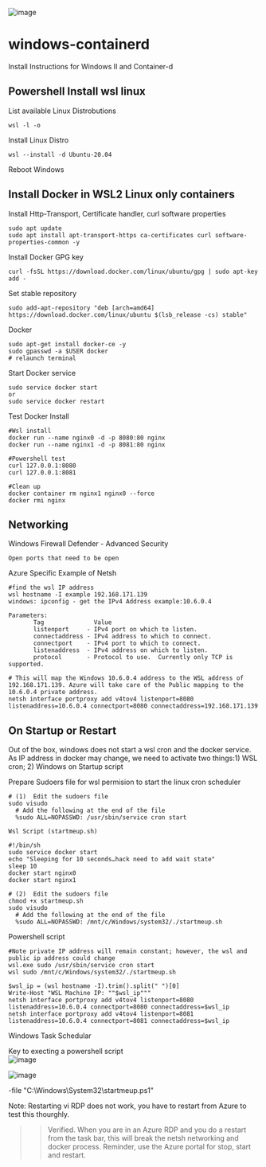 ![image](https://user-images.githubusercontent.com/993459/155619959-7ad904b3-e7db-49df-82f1-30cd075cf4e8.png)  

# windows-containerd
Install Instructions for Windows II and Container-d

## Powershell Install wsl linux

List available Linux Distrobutions
```
wsl -l -o
```

Install Linux Distro
```
wsl --install -d Ubuntu-20.04
```

Reboot Windows

## Install Docker in WSL2 Linux only containers

Install Http-Transport, Certificate handler, curl software properties
```
sudo apt update
sudo apt install apt-transport-https ca-certificates curl software-properties-common -y
```

Install Docker GPG key
```
curl -fsSL https://download.docker.com/linux/ubuntu/gpg | sudo apt-key add -
```

Set stable repository
```
sudo add-apt-repository "deb [arch=amd64] https://download.docker.com/linux/ubuntu $(lsb_release -cs) stable"
```

Docker
```
sudo apt-get install docker-ce -y
sudo gpasswd -a $USER docker
# relaunch terminal
```

Start Docker service
```
sudo service docker start
or
sudo service docker restart
```

Test Docker Install
```
#Wsl install
docker run --name nginx0 -d -p 8080:80 nginx
docker run --name nginx1 -d -p 8081:80 nginx

#Powershell test
curl 127.0.0.1:8080
curl 127.0.0.1:8081

#Clean up
docker container rm nginx1 nginx0 --force
docker rmi nginx

```
## Networking
Windows Firewall Defender - Advanced Security
```
Open ports that need to be open
```

Azure Specific Example of Netsh
```
#find the wsl IP address
wsl hostname -I example 192.168.171.139
windows: ipconfig - get the IPv4 Address example:10.6.0.4

Parameters:
       Tag              Value
       listenport     - IPv4 port on which to listen.
       connectaddress - IPv4 address to which to connect.
       connectport    - IPv4 port to which to connect.
       listenaddress  - IPv4 address on which to listen.
       protocol       - Protocol to use.  Currently only TCP is supported.

# This will map the Windows 10.6.0.4 address to the WSL address of 192.168.171.139. Azure will take care of the Public mapping to the 10.6.0.4 private address. 
netsh interface portproxy add v4tov4 listenport=8080 listenaddress=10.6.0.4 connectport=8080 connectaddress=192.168.171.139
```

## On Startup or Restart
Out of the box, windows does not start a wsl cron and the docker service. As IP address in docker may change, we need to activate two things:1) WSL cron; 2) Windows on Startup script

Prepare Sudoers file for wsl permision to start the linux cron scheduler
```
# (1)  Edit the sudoers file 
sudo visudo
  # Add the following at the end of the file  
  %sudo ALL=NOPASSWD: /usr/sbin/service cron start  

Wsl Script (startmeup.sh)
```
```
#!/bin/sh
sudo service docker start
echo "Sleeping for 10 seconds…hack need to add wait state"
sleep 10
docker start nginx0
docker start nginx1
```
```
# (2)  Edit the sudoers file 
chmod +x startmeup.sh
sudo visudo
  # Add the following at the end of the file  
  %sudo ALL=NOPASSWD: /mnt/c/Windows/system32/./startmeup.sh
```

Powershell script
```
#Note private IP address will remain constant; however, the wsl and public ip address could change
wsl.exe sudo /usr/sbin/service cron start
wsl sudo /mnt/c/Windows/system32/./startmeup.sh

$wsl_ip = (wsl hostname -I).trim().split(" ")[0]
Write-Host "WSL Machine IP: ""$wsl_ip"""
netsh interface portproxy add v4tov4 listenport=8080 listenaddress=10.6.0.4 connectport=8080 connectaddress=$wsl_ip
netsh interface portproxy add v4tov4 listenport=8081 listenaddress=10.6.0.4 connectport=8081 connectaddress=$wsl_ip
```


Windows Task Schedular

Key to execting a powershell script  
![image](https://user-images.githubusercontent.com/993459/155615907-d8dab031-5718-41e1-b0db-e3a53643baff.png)  

![image](https://user-images.githubusercontent.com/993459/155616015-18b2b71e-6ccd-4676-9952-8151ae6e15ce.png)  

-file "C:\Windows\System32\startmeup.ps1"

Note: Restarting vi RDP does not work, you have to restart from Azure to test this thourghly. 
>> Verified. When you are in an Azure RDP and you do a restart from the task bar, this will break the netsh 
networking and docker process. Reminder, use the Azure portal for stop, start and restart. 





